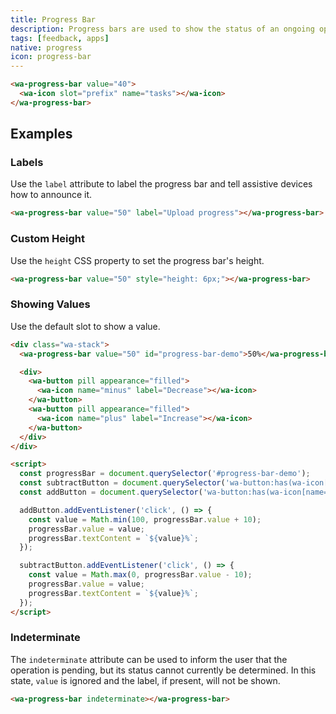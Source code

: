 ```yaml
---
title: Progress Bar
description: Progress bars are used to show the status of an ongoing operation.
tags: [feedback, apps]
native: progress
icon: progress-bar
---
```


```html {.example}
<wa-progress-bar value="40">
  <wa-icon slot="prefix" name="tasks"></wa-icon>
</wa-progress-bar>
```

## Examples

### Labels

Use the `label` attribute to label the progress bar and tell assistive devices how to announce it.
```html {.example}
<wa-progress-bar value="50" label="Upload progress"></wa-progress-bar>
```

### Custom Height

Use the `height` CSS property to set the progress bar's height.

```html {.example}
<wa-progress-bar value="50" style="height: 6px;"></wa-progress-bar>
```

### Showing Values

Use the default slot to show a value.

```html {.example}
<div class="wa-stack">
  <wa-progress-bar value="50" id="progress-bar-demo">50%</wa-progress-bar>

  <div>
    <wa-button pill appearance="filled">
      <wa-icon name="minus" label="Decrease"></wa-icon>
    </wa-button>
    <wa-button pill appearance="filled">
      <wa-icon name="plus" label="Increase"></wa-icon>
    </wa-button>
  </div>
</div>

<script>
  const progressBar = document.querySelector('#progress-bar-demo');
  const subtractButton = document.querySelector('wa-button:has(wa-icon[name="minus"])');
  const addButton = document.querySelector('wa-button:has(wa-icon[name="plus"])');

  addButton.addEventListener('click', () => {
    const value = Math.min(100, progressBar.value + 10);
    progressBar.value = value;
    progressBar.textContent = `${value}%`;
  });

  subtractButton.addEventListener('click', () => {
    const value = Math.max(0, progressBar.value - 10);
    progressBar.value = value;
    progressBar.textContent = `${value}%`;
  });
</script>
```

### Indeterminate

The `indeterminate` attribute can be used to inform the user that the operation is pending, but its status cannot currently be determined. In this state, `value` is ignored and the label, if present, will not be shown.

```html {.example}
<wa-progress-bar indeterminate></wa-progress-bar>
```
